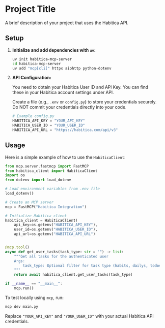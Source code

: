 # Project Title

A brief description of your project that uses the Habitica API.

## Setup

1.  **Initialize and add dependencies with `uv`:**

    ```bash
    uv init habitica-mcp-server
    cd habitica-mcp-server
    uv add "mcp[cli]" httpx aiohttp python-dotenv
    ```

2.  **API Configuration:**

    You need to obtain your Habitica User ID and API Key. You can find these in your Habitica account settings under API.

    Create a file (e.g., `.env` or `config.py`) to store your credentials securely. Do NOT commit your credentials directly into your code.

    ```python
    # Example config.py
    HABITICA_API_KEY = "YOUR_API_KEY"
    HABITICA_USER_ID = "YOUR_USER_ID"
    HABITICA_API_URL = "https://habitica.com/api/v3"
    ```

## Usage

Here is a simple example of how to use the `HabiticaClient`:

```python
from mcp.server.fastmcp import FastMCP
from habitica_client import HabiticaClient
import os
from dotenv import load_dotenv

# Load environment variables from .env file
load_dotenv()

# Create an MCP server
mcp = FastMCP("Habitica Integration")   

# Initialize Habitica client
habitica_client = HabiticaClient(
    api_key=os.getenv("HABITICA_API_KEY"),
    user_id=os.getenv("HABITICA_USER_ID"),
    api_url=os.getenv("HABITICA_API_URL")


@mcp.tool()
async def get_user_tasks(task_type: str = "") -> list:
    """Get all tasks for the authenticated user
    Args:
        task_type: Optional filter for task type (habits, dailys, todos, rewards, completedTodos)
    """
    return await habitica_client.get_user_tasks(task_type)

if __name__ == "__main__":
    mcp.run()
```

To test locally using `mcp`, run:

```bash
mcp dev main.py
```

Replace `"YOUR_API_KEY"` and `"YOUR_USER_ID"` with your actual Habitica API credentials.
